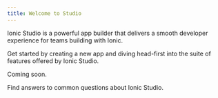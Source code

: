 ```yaml
---
title: Welcome to Studio
---
```


Ionic Studio is a powerful app builder that delivers a smooth developer experience for teams building with Ionic.

<docs-cards class="static-width">
  <docs-card header="Quickstart" href="/docs/studio/guides/quickstart" img="/docs/assets/icons/guide-quickstart.png">
    <p>Get started by creating a new app and diving head-first into the suite of
    features offered by Ionic Studio.</p>
  </docs-card>

  <docs-card header="News & Updates 🚧" icon="/docs/assets/icons/guide-news-icon.png">
    <p>Coming soon.</p>
  </docs-card>

  <docs-card header="Studio FAQ" href="/docs/studio/faq" icon="/docs/assets/icons/guide-faq-icon.png">
    <p>Find answers to common questions about Ionic Studio.</p>
  </docs-card>
</docs-cards>
